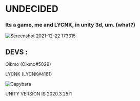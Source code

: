 # UNDECIDED

### Its a game, me and LYCNK, in unity 3d, um. (what?)

![Screenshot 2021-12-22 173315](https://user-images.githubusercontent.com/78755068/147254703-da2f30e6-d457-4707-8431-ad2ff635057e.png) 

## DEVS :

Oikmo (Oikmo#5029)  

LYCNK (LYCNK#4161)  


![Capybara](https://user-images.githubusercontent.com/65462136/173542828-60647788-d8e0-4ef6-85e1-6abe49538c70.png)  


UNITY VERSION IS 2020.3.25f1
